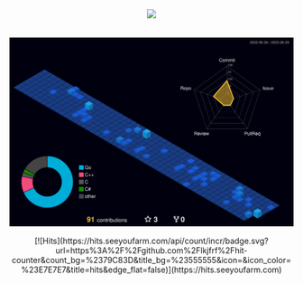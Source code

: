 
<div align="center">
<img src="https://github-readme-stats.vercel.app/api?username=lkjfrf&show_icons=true&theme=radical" width=49.2%/>
</div>

<br/>

![](./profile-3d-contrib/profile-night-view.svg)


<div align="center">
[![Hits](https://hits.seeyoufarm.com/api/count/incr/badge.svg?url=https%3A%2F%2Fgithub.com%2Flkjfrf%2Fhit-counter&count_bg=%2379C83D&title_bg=%23555555&icon=&icon_color=%23E7E7E7&title=hits&edge_flat=false)](https://hits.seeyoufarm.com)
</div>
